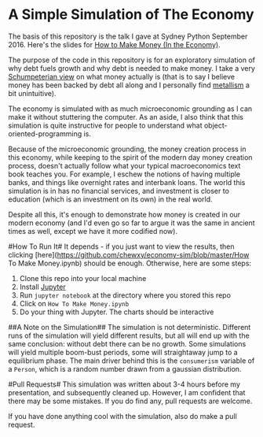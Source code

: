 # A Simple Simulation of The Economy

The basis of this repository is the talk I gave at Sydney Python September 2016. Here's the slides for [How to Make Money (In the Economy)](https://speakerdeck.com/chewxy/how-to-make-money-how-money-is-created-in-the-economy).

The purpose of the code in this repository is for an exploratory simulation of why debt fuels growth and why debt is needed to make money. I take a very [Schumpeterian view](https://en.wikipedia.org/wiki/Credit_theory_of_money) on what money actually is (that is to say I believe money has been backed by debt all along and I personally find [metallism](https://en.wikipedia.org/wiki/Metallism) a bit unintuitive).

The economy is simulated with as much microeconomic grounding as I can make it without stuttering the computer. As an aside, I also think that this simulation is quite instructive for people to understand what object-oriented-programming is. 

Because of the microeconomic grounding, the money creation process in this economy, while keeping to the spirit of the modern day money creation process, doesn't actually follow what your typical macroeconomics text book teaches you. For example, I eschew the notions of having multiple banks, and things like overnight rates and interbank loans. The world this simulation is in has no financial services, and investment is closer to education (which is an investment on its own) in the real world.

Despite all this, it's enough to demonstrate how money is created in our modern economy (and I'd even go so far to argue it was the same in ancient times as well, except we have it more codified now). 

#How To Run It#
It depends - if you just want to view the results, then clicking [here](https://github.com/chewxy/economy-sim/blob/master/How To Make Money.ipynb) should be enough. Otherwise, here are some steps:

1. Clone this repo into your local machine
2. Install [Jupyter](https://jupyter.org)
3. Run `jupyter notebook` at the directory where you stored this repo
4. Click on `How To Make Money.ipynb` 
5. Do your thing with Jupyter. The charts should be interactive

##A Note on the Simulation##
The simulation is not deterministic. Different runs of the simulation will yield different results, but all will end up with the same conclusion: without debt there can be no growth. Some simulations will yield multiple boom-bust periods, some will straightaway jump to a equilibrium phase. The main driver behind this is the `consumerism` variable of a `Person`, which is a random number drawn from a gaussian distribution.

#Pull Requests#
This simulation was written about 3-4 hours before my presentation, and subsequently cleaned up. However, I am confident that there may be some mistakes. If you do find any, pull requests are welcome.

If you have done anything cool with the simulation, also do make a pull request.